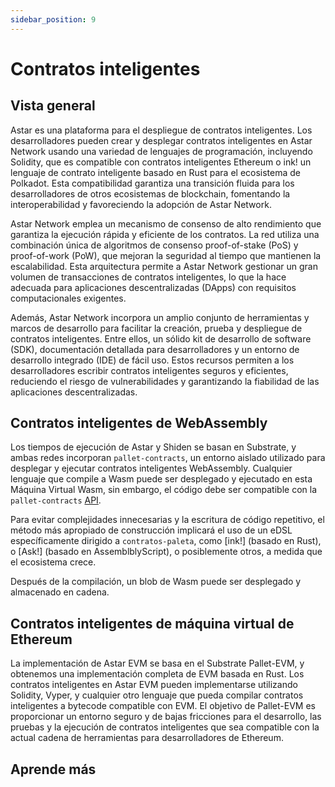 ```yaml
---
sidebar_position: 9
---
```


# Contratos inteligentes

## Vista general

Astar es una plataforma para el despliegue de contratos inteligentes.  Los desarrolladores pueden crear y desplegar contratos inteligentes en Astar Network usando una variedad de lenguajes de programación, incluyendo Solidity, que es compatible con contratos inteligentes Ethereum o ink! un lenguaje de contrato inteligente basado en Rust para el ecosistema de Polkadot. Esta compatibilidad garantiza una transición fluida para los desarrolladores de otros ecosistemas de blockchain, fomentando la interoperabilidad y favoreciendo la adopción de Astar Network.

Astar Network emplea un mecanismo de consenso de alto rendimiento que garantiza la ejecución rápida y eficiente de los contratos. La red utiliza una combinación única de algoritmos de consenso proof-of-stake (PoS) y proof-of-work (PoW), que mejoran la seguridad al tiempo que mantienen la escalabilidad. Esta arquitectura permite a Astar Network gestionar un gran volumen de transacciones de contratos inteligentes, lo que la hace adecuada para aplicaciones descentralizadas (DApps) con requisitos computacionales exigentes.

Además, Astar Network incorpora un amplio conjunto de herramientas y marcos de desarrollo para facilitar la creación, prueba y despliegue de contratos inteligentes. Entre ellos, un sólido kit de desarrollo de software (SDK), documentación detallada para desarrolladores y un entorno de desarrollo integrado (IDE) de fácil uso. Estos recursos permiten a los desarrolladores escribir contratos inteligentes seguros y eficientes, reduciendo el riesgo de vulnerabilidades y garantizando la fiabilidad de las aplicaciones descentralizadas.

## Contratos inteligentes de WebAssembly

Los tiempos de ejecución de Astar y Shiden se basan en Substrate, y ambas redes incorporan `pallet-contracts`, un entorno aislado utilizado para desplegar y ejecutar contratos inteligentes WebAssembly. Cualquier lenguaje que compile a Wasm puede ser desplegado y ejecutado en esta Máquina Virtual Wasm, sin embargo, el código debe ser compatible con la `pallet-contracts` [API](https://docs.rs/pallet-contracts/latest/pallet_contracts/api_doc/trait.Current.html).

Para evitar complejidades innecesarias y la escritura de código repetitivo, el método más apropiado de construcción implicará el uso de un eDSL específicamente dirigido a `contratos-paleta`, como [ink!] (basado en Rust), o [Ask!] (basado en AssemblblyScript), o posiblemente otros, a medida que el ecosistema crece.

Después de la compilación, un blob de Wasm puede ser desplegado y almacenado en cadena.

## Contratos inteligentes de máquina virtual de Ethereum

La implementación de Astar EVM se basa en el Substrate Pallet-EVM, y obtenemos una implementación completa de EVM basada en Rust.
Los contratos inteligentes en Astar EVM pueden implementarse utilizando Solidity, Vyper, y cualquier otro lenguaje que pueda compilar contratos inteligentes a bytecode compatible con EVM. El objetivo de Pallet-EVM es proporcionar un entorno seguro y de bajas fricciones para el desarrollo, las pruebas y la ejecución de contratos inteligentes que sea compatible con la actual cadena de herramientas para desarrolladores de Ethereum.

## Aprende más
